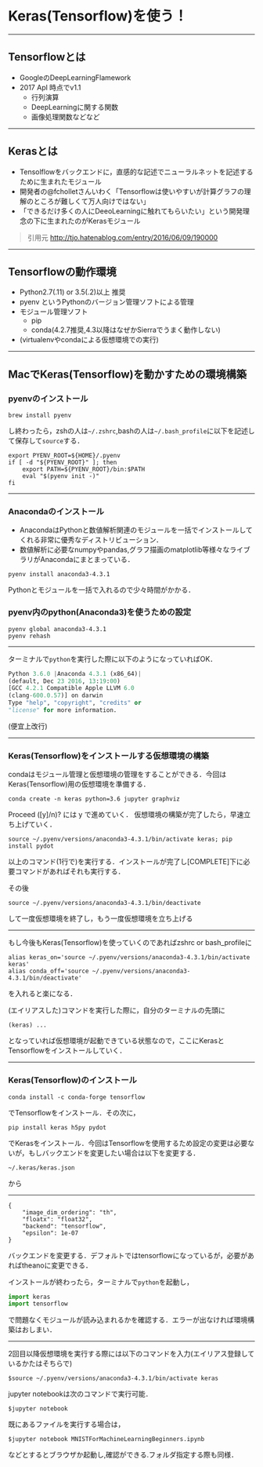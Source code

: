 <!-- $theme: default -->

# Keras(Tensorflow)を使う！

---

## Tensorflowとは

+ GoogleのDeepLearningFlamework
+ 2017 Apl 時点でv1.1
	+ 行列演算
	+ DeepLearningに関する関数
	+ 画像処理関数などなど

---

## Kerasとは

+ Tensolflowをバックエンドに，直感的な記述でニューラルネットを記述するために生まれたモジュール
+ 開発者の@fcholletさんいわく「Tensorflowは使いやすいが計算グラフの理解のところが難しくて万人向けではない」
+ 「できるだけ多くの人にDeeoLearningに触れてもらいたい」という開発理念の下に生まれたのがKerasモジュール

> 引用元
> http://tjo.hatenablog.com/entry/2016/06/09/190000

---

## Tensorflowの動作環境

+ Python2.7(.11) or 3.5(.2)以上 推奨
+ pyenv というPythonのバージョン管理ソフトによる管理
+ モジュール管理ソフト
	+ pip
	+ conda(4.2.7推奨,4.3以降はなぜかSierraでうまく動作しない)
+ (virtualenvやcondaによる仮想環境での実行)

---
## MacでKeras(Tensorflow)を動かすための環境構築
### pyenvのインストール
```
brew install pyenv
```

し終わったら，zshの人は```~/.zshrc```,bashの人は```~/.bash_profile```に以下を記述して保存して```source```する．

```
export PYENV_ROOT=${HOME}/.pyenv
if [ -d "${PYENV_ROOT}" ]; then
	export PATH=${PYENV_ROOT}/bin:$PATH
	eval "$(pyenv init -)"
fi
```

---

### Anacondaのインストール
+ AnacondaはPythonと数値解析関連のモジュールを一括でインストールしてくれる非常に優秀なディストリビューション．
+ 数値解析に必要なnumpyやpandas,グラフ描画のmatplotlib等様々なライブラリがAnacondaにまとまっている．
```
pyenv install anaconda3-4.3.1
```

Pythonとモジュールを一括で入れるので少々時間がかかる．


### pyenv内のpython(Anaconda3)を使うための設定

```
pyenv global anaconda3-4.3.1
pyenv rehash
```

---
ターミナルで```python```を実行した際に以下のようになっていればOK．
```python
Python 3.6.0 |Anaconda 4.3.1 (x86_64)| 
(default, Dec 23 2016, 13:19:00) 
[GCC 4.2.1 Compatible Apple LLVM 6.0 
(clang-600.0.57)] on darwin
Type "help", "copyright", "credits" or 
"license" for more information.
```
(便宜上改行)

---

### Keras(Tensorflow)をインストールする仮想環境の構築

condaはモジュール管理と仮想環境の管理をすることができる．今回はKeras(Tensorflow)用の仮想環境を準備する．

```
conda create -n keras python=3.6 jupyter graphviz
```

Proceed ([y]/n)? には y で進めていく．
仮想環境の構築が完了したら，早速立ち上げていく．

```
source ~/.pyenv/versions/anaconda3-4.3.1/bin/activate keras; pip install pydot
```
以上のコマンド(1行で)を実行する．インストールが完了し[COMPLETE]下に必要コマンドがあればそれも実行する．

その後
```
source ~/.pyenv/versions/anaconda3-4.3.1/bin/deactivate
```
して一度仮想環境を終了し，もう一度仮想環境を立ち上げる

---

もし今後もKeras(Tensorflow)を使っていくのであればzshrc or bash_profileに
```
alias keras_on='source ~/.pyenv/versions/anaconda3-4.3.1/bin/activate keras'
alias conda_off='source ~/.pyenv/versions/anaconda3-4.3.1/bin/deactivate'
```
を入れると楽になる．

(エイリアスした)コマンドを実行した際に，自分のターミナルの先頭に

```
(keras) ...
```

となっていれば仮想環境が起動できている状態なので，ここにKerasとTensorflowをインストールしていく．

---

### Keras(Tensorflow)のインストール
```
conda install -c conda-forge tensorflow
```
でTensorflowをインストール．その次に，

```
pip install keras h5py pydot
```
でKerasをインストール．今回はTensorflowを使用するため設定の変更は必要ないが，もしバックエンドを変更したい場合は以下を変更する．

```
~/.keras/keras.json
```
から

---

```
{
    "image_dim_ordering": "th",
    "floatx": "float32",
    "backend": "tensorflow",
    "epsilon": 1e-07
}
```
バックエンドを変更する．デフォルトではtensorflowになっているが，必要があればtheanoに変更できる．

インストールが終わったら，ターミナルで```python```を起動し，
```python
import keras
import tensorflow
```

で問題なくモジュールが読み込まれるかを確認する．エラーが出なければ環境構築はおしまい．

---

2回目以降仮想環境を実行する際には以下のコマンドを入力(エイリアス登録しているかたはそちらで)

```
$source ~/.pyenv/versions/anaconda3-4.3.1/bin/activate keras
```

jupyter notebookは次のコマンドで実行可能．

```
$jupyter notebook 
```

既にあるファイルを実行する場合は，

```
$jupyter notebook MNISTForMachineLearningBeginners.ipynb
```

などとするとブラウザか起動し,確認ができる.フォルダ指定する際も同様．
